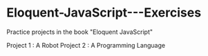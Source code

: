 # Eloquent-JavaScript---Exercises
Practice projects in the book "Eloquent JavaScript"

Project 1 : A Robot
Project 2 : A Programming Language
